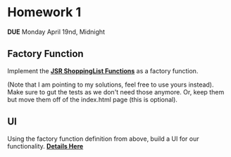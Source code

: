 # Homework 1
**DUE** Monday April 19nd, Midnight

## Factory Function
Implement the **[JSR ShoppingList Functions](https://github.com/FEWDMaterials/JSR_Shopping_List_Functions/tree/solutions/JSR0312)** as a factory function. 

(Note that I am pointing to my solutions, feel free to use yours instead). Make sure to gut the tests as we don't need those anymore. Or, keep them but move them off of the index.html page (this is optional).

## UI
Using the factory function definition from above, build a UI for our functionality.
**[Details Here](https://github.com/FEWDMaterials/ShoppingListUI)**
